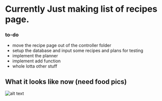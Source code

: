 # Currently Just making list of recipes page. 

### to-do
- move the recipe page out of the controller folder
- setup the database and input some recipes and plans for testing
- implement the planner
- implement add function
- whole lotta other stuff

## What it looks like now (need food pics)
![alt text]([http://url/to/img.png](https://github.com/ZTurtle/WebDev/blob/main/Screenshot_5.png))

